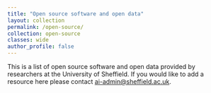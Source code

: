 ```yaml
---
title: "Open source software and open data"
layout: collection
permalink: /open-source/
collection: open-source
classes: wide
author_profile: false
---
```


This is a list of open source software and open data provided by researchers at the University of Sheffield. If you would like to add a resource here please contact <ai-admin@sheffield.ac.uk>.

